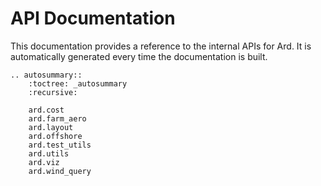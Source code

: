
# API Documentation

This documentation provides a reference to the internal APIs for Ard.
It is automatically generated every time the documentation is built.

```{eval-rst}
.. autosummary::
    :toctree: _autosummary
    :recursive:

    ard.cost
    ard.farm_aero
    ard.layout
    ard.offshore
    ard.test_utils
    ard.utils
    ard.viz
    ard.wind_query

```
